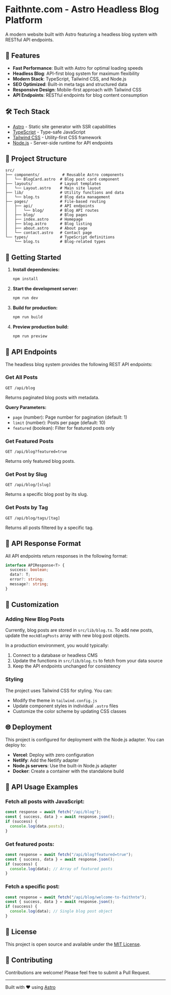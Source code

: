 # Faithnte.com - Astro Headless Blog Platform

A modern website built with Astro featuring a headless blog system with RESTful API endpoints.

## 🚀 Features

- **Fast Performance**: Built with Astro for optimal loading speeds
- **Headless Blog**: API-first blog system for maximum flexibility
- **Modern Stack**: TypeScript, Tailwind CSS, and Node.js
- **SEO Optimized**: Built-in meta tags and structured data
- **Responsive Design**: Mobile-first approach with Tailwind CSS
- **API Endpoints**: RESTful endpoints for blog content consumption

## 🛠 Tech Stack

- [Astro](https://astro.build/) - Static site generator with SSR capabilities
- [TypeScript](https://www.typescriptlang.org/) - Type-safe JavaScript
- [Tailwind CSS](https://tailwindcss.com/) - Utility-first CSS framework
- [Node.js](https://nodejs.org/) - Server-side runtime for API endpoints

## 📁 Project Structure

```
src/
├── components/          # Reusable Astro components
│   └── BlogCard.astro  # Blog post card component
├── layouts/            # Layout templates
│   └── Layout.astro    # Main site layout
├── lib/                # Utility functions and data
│   └── blog.ts         # Blog data management
├── pages/              # File-based routing
│   ├── api/            # API endpoints
│   │   └── blog/       # Blog API routes
│   ├── blog/           # Blog pages
│   ├── index.astro     # Homepage
│   ├── blog.astro      # Blog listing
│   ├── about.astro     # About page
│   └── contact.astro   # Contact page
└── types/              # TypeScript definitions
    └── blog.ts         # Blog-related types
```

## 🚀 Getting Started

1. **Install dependencies:**

   ```bash
   npm install
   ```

2. **Start the development server:**

   ```bash
   npm run dev
   ```

3. **Build for production:**

   ```bash
   npm run build
   ```

4. **Preview production build:**
   ```bash
   npm run preview
   ```

## 📡 API Endpoints

The headless blog system provides the following REST API endpoints:

### Get All Posts

```
GET /api/blog
```

Returns paginated blog posts with metadata.

**Query Parameters:**

- `page` (number): Page number for pagination (default: 1)
- `limit` (number): Posts per page (default: 10)
- `featured` (boolean): Filter for featured posts only

### Get Featured Posts

```
GET /api/blog?featured=true
```

Returns only featured blog posts.

### Get Post by Slug

```
GET /api/blog/[slug]
```

Returns a specific blog post by its slug.

### Get Posts by Tag

```
GET /api/blog/tags/[tag]
```

Returns all posts filtered by a specific tag.

## 📝 API Response Format

All API endpoints return responses in the following format:

```typescript
interface APIResponse<T> {
  success: boolean;
  data?: T;
  error?: string;
  message?: string;
}
```

## 🎨 Customization

### Adding New Blog Posts

Currently, blog posts are stored in `src/lib/blog.ts`. To add new posts, update the `mockBlogPosts` array with new blog post objects.

In a production environment, you would typically:

1. Connect to a database or headless CMS
2. Update the functions in `src/lib/blog.ts` to fetch from your data source
3. Keep the API endpoints unchanged for consistency

### Styling

The project uses Tailwind CSS for styling. You can:

- Modify the theme in `tailwind.config.js`
- Update component styles in individual `.astro` files
- Customize the color scheme by updating CSS classes

## 🌐 Deployment

This project is configured for deployment with the Node.js adapter. You can deploy to:

- **Vercel**: Deploy with zero configuration
- **Netlify**: Add the Netlify adapter
- **Node.js servers**: Use the built-in Node.js adapter
- **Docker**: Create a container with the standalone build

## 🔗 API Usage Examples

### Fetch all posts with JavaScript:

```javascript
const response = await fetch("/api/blog");
const { success, data } = await response.json();
if (success) {
  console.log(data.posts);
}
```

### Get featured posts:

```javascript
const response = await fetch("/api/blog?featured=true");
const { success, data } = await response.json();
if (success) {
  console.log(data); // Array of featured posts
}
```

### Fetch a specific post:

```javascript
const response = await fetch("/api/blog/welcome-to-faithnte");
const { success, data } = await response.json();
if (success) {
  console.log(data); // Single blog post object
}
```

## 📄 License

This project is open source and available under the [MIT License](LICENSE).

## 🤝 Contributing

Contributions are welcome! Please feel free to submit a Pull Request.

---

Built with ❤️ using [Astro](https://astro.build/)
